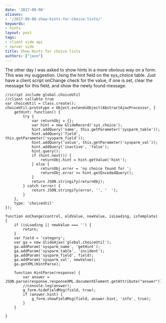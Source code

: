 ```yaml
---
date: '2017-09-08'
aliases:
- '/2017-09-08-show-hints-for-choice-lists/'
keywords:
- hints
layout: post
tags:
- client side api
- server side
title: Show Hints for choice lists
authors: ["jace"]
---
```


The other day I was asked to show hints in a more obvious way on a form.
This was my suggestion. Using the hint field on the sys\_choice table.
Just have a client script onChange check for the value, if one is set,
clear the message for this field, and show the newly found message.

``` {.js}
//script include global.choiceUtil
//client callable true
var choiceUtil = Class.create();
choiceUtil.prototype = Object.extendsObject(AbstractAjaxProcessor, {
    getHint: function() {
        try {
            var returnObj = {};
            var hint = new GlideRecord('sys_choice');
            hint.addQuery('name', this.getParameter('sysparm_table'));
            hint.addQuery('field', this.getParameter('sysparm_field'));
            hint.addQuery('value', this.getParameter('sysparm_val'));
            hint.addQuery('inactive', 'false');
            hint.query();
            if (hint.next()) {
                returnObj.hint = hint.getValue('hint');
            } else {
                returnObj.error = 'no choice found for ';
                returnObj.error += hint.getEncodedQuery();
            }
            return JSON.stringify(returnObj);
        } catch (error) {
            return JSON.stringify(error, '', '  ');
        }
    },
    type: 'choiceUtil'
});
```

``` {.js}
function onChange(control, oldValue, newValue, isLoading, isTemplate) {
    if (isLoading || newValue === '') {
        return;
    }
    var field = 'category';
    var ga = new GlideAjax('global.choiceUtil');
    ga.addParam('sysparm_name', 'getHint');
    ga.addParam('sysparm_table', 'incident');
    ga.addParam('sysparm_field', field);
    ga.addParam('sysparm_val', newValue);
    ga.getXML(HintParse);

    function HintParse(response) {
        var answer = JSON.parse(response.responseXML.documentElement.getAttribute("answer"));
        //console.log(answer);
        g_form.hideFieldMsg(field, true);
        if (answer.hint) {
            g_form.showFieldMsg(field, answer.hint, 'info', true);
        }
    }

}
```
